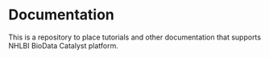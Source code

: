 # Documentation

This is a repository to place tutorials and other documentation that supports NHLBI BioData Catalyst platform.

